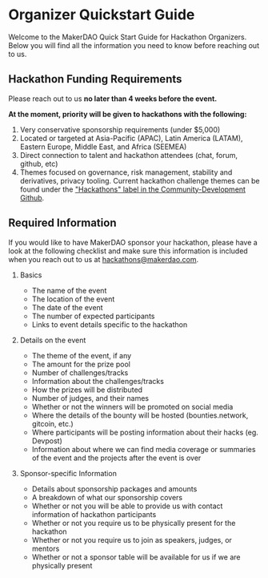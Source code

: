 # Organizer Quickstart Guide
Welcome to the MakerDAO Quick Start Guide for Hackathon Organizers. Below you will find all the information you need to know before reaching out to us.

## Hackathon Funding Requirements

Please reach out to us **no later than 4 weeks before the event.**

**At the moment, priority will be given to hackathons with the following:**

1. Very conservative sponsorship requirements (under $5,000)
2. Located or targeted at Asia-Pacific (APAC), Latin America (LATAM), Eastern Europe, Middle East, and Africa (SEEMEA)
4. Direct connection to talent and hackathon attendees (chat, forum, github, etc)
5. Themes focused on governance, risk management, stability and derivatives, privacy tooling. Current hackathon challenge themes can be found under the ["Hackathons" label in the Community-Development Github](https://github.com/makerdao/community/projects/2?card_filter_query=label%3Ahackathons).

## Required Information
If you would like to have MakerDAO sponsor your hackathon, please have a look at the following checklist and make sure this information is included when you reach out to us at hackathons@makerdao.com.

1. Basics
    * The name of the event
    * The location of the event
    * The date of the event
    * The number of expected participants
    * Links to event details specific to the hackathon

2. Details on the event
    * The theme of the event, if any
    * The amount for the prize pool
    * Number of challenges/tracks
    * Information about the challenges/tracks
    * How the prizes will be distributed
    * Number of judges, and their names
    * Whether or not the winners will be promoted on social media
    * Where the details of the bounty will be hosted (bounties.network, gitcoin, etc.)
    * Where participants will be posting information about their hacks (eg. Devpost)
    * Information about where we can find media coverage or summaries of the event and the projects after the event is over
    
3. Sponsor-specific Information
    * Details about sponsorship packages and amounts
    * A breakdown of what our sponsorship covers
    * Whether or not you will be able to provide us with contact information of hackathon participants
    * Whether or not you require us to be physically present for the hackathon
    * Whether or not you require us to join as speakers, judges, or mentors
    * Whether or not a sponsor table will be available for us if we are physically present
